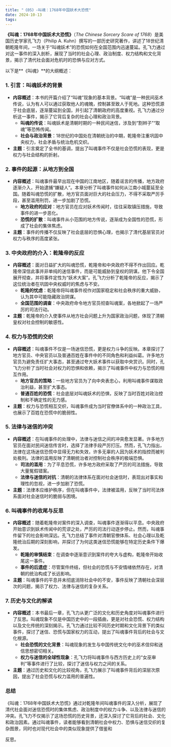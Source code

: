 ```yaml
---
title: "《05》-叫魂：1768年中国妖术大恐慌"
date: 2024-10-13
tags: 
---
```

**《叫魂：1768年中国妖术大恐慌》**（*The Chinese Sorcery Scare of 1768*）是美国历史学家孔飞力（Philip A. Kuhn）撰写的一部历史研究著作，讲述了18世纪清朝乾隆年间，一场关于“叫魂妖术”的恐慌如何在全国范围内迅速蔓延。孔飞力通过对这一事件的深入剖析，展现了当时的社会心理、政治制度、权力结构和文化背景，揭示了清代社会面对危机时的恐惧与应对方式。

以下是**《叫魂》**的大纲概述：

### 1. **引言：叫魂妖术的背景**
- **内容概述**：本书的开篇介绍了“叫魂”现象的基本背景。“叫魂”是一种民间巫术传说，认为有人可以通过获取他人的魂魄，控制甚至致人于死地。这种恐慌源于社会底层，逐渐蔓延到全国，并引起了清朝政府的高度重视。孔飞力通过分析这一事件，揭示了它背后复杂的社会心理和政治背景。
  - **叫魂的传说**：叫魂妖术是清朝时期的一种民间迷信，涉及到“割辫子”“取魂”等恐怖传闻。
  - **社会与政治背景**：18世纪的中国处在清朝统治的中期，乾隆帝注重巩固中央权力，社会矛盾与统治危机交织。
- **主题**：引言奠定了全书的基调，提出了叫魂事件不仅是社会恐慌的表现，更是权力与社会结构的折射。

### 2. **事件的起源：从地方到全国**
- **内容概述**：叫魂事件最早出现在中国的江南地区，随着谣言的传播，地方政府逐渐介入，开始逮捕“嫌疑人”。本章分析了叫魂事件如何从江南小城蔓延至全国。随着叫魂恐慌的扩散，地方官员面对巨大的社会压力，不得不采取严厉手段，甚至滥用刑罚，进一步加剧了恐慌。
  - **地方政府的应对**：地方官员在应对妖术传闻时，往往采取镇压措施，导致事件的进一步恶化。
  - **恐慌的扩散**：叫魂事件从小范围的地方传说，逐渐成为全国性的恐慌，形成了社会的集体焦虑。
- **主题**：事件的传播不仅反映了社会底层的恐惧心理，也揭示了清代基层官员对权力与秩序的高度紧张。

### 3. **中央政府的介入：乾隆帝的反应**
- **内容概述**：面对日益扩大的叫魂恐慌，乾隆帝和中央政府不得不作出回应。乾隆帝深信此事并非单纯的迷信事件，而是可能威胁到皇权的阴谋。他下令全国展开彻查，并将事件定性为“妖术大案”。孔飞力分析了乾隆帝的反应，揭示了这位统治者在巩固中央权威时的焦虑与不安。
  - **乾隆的忧虑**：乾隆帝将叫魂事件视作对国家稳定和社会秩序的重大威胁，认为其中可能隐藏政治阴谋。
  - **全国范围的调查**：中央政府命令地方官员彻查叫魂案，各地掀起了一场严厉的司法行动。
- **主题**：乾隆帝的介入使事件从地方社会问题上升为国家政治问题，体现了清朝皇权对社会控制的敏感性。

### 4. **权力与恐慌的交织**
- **内容概述**：叫魂事件不仅是一场迷信恐慌，更是权力斗争的反映。本章探讨了地方官员、中央官员以及普通百姓在事件中的不同角色和利益纠葛。许多地方官员为避免责任扩大事态，甚至通过夸大妖术事件以获取中央赏识。同时，孔飞力分析了当时社会对权力的恐惧和依赖，揭示了叫魂事件中权力与恐慌的相互作用。
  - **地方官员的策略**：一些地方官员为了向中央表忠心，利用叫魂事件谋取政治利益，甚至扩大事态。
  - **普通百姓的恐慌**：社会底层对叫魂妖术的恐惧，反映了当时百姓对政治控制和不确定性的无力感。
- **主题**：权力与恐慌相互交织，叫魂事件成为当时官僚体系中的一种政治工具，也展示了百姓在恐慌中的脆弱性。

### 5. **法律与迷信的冲突**
- **内容概述**：在叫魂事件的处理中，法律与迷信之间的冲突愈发显著。许多地方官员在面对民间迷信传言时，选择了法律手段严厉打压。然而，孔飞力指出，法律在这场迷信恐慌中显得无力和失效，许多无辜的人因为妖术的指控而被判处极刑。法律的滥用反映了清朝统治者对控制社会秩序的极端恐惧。
  - **司法的滥用**：为了平息恐慌，许多地方政府采取了严厉的司法措施，导致大量冤假错案。
  - **法律与迷信的对抗**：清朝的法律体系在面对社会迷信时，表现出对事实和理性的忽视，进一步加剧了恐慌。
- **主题**：法律本应维护秩序，但在叫魂事件中，法律被滥用，反映了当时司法体系面对社会迷信时的脆弱与困境。

### 6. **叫魂事件的收尾与反思**
- **内容概述**：随着乾隆帝对案件的深入调查，叫魂事件逐渐得以平息。中央政府开始意识到妖术传闻中的荒谬之处，严厉的司法行动逐步停止。然而，叫魂事件留下的社会影响深远。孔飞力总结了事件对清朝官僚体系、社会心理以及乾隆统治后期的深刻影响，并探讨了为何这类迷信恐慌能够在特定历史条件下爆发。
  - **乾隆的审慎结束**：在调查中逐渐意识到案件的夸大与虚构，乾隆帝开始收尾这一事件。
  - **事件的后遗症**：尽管案件终结，但社会的恐慌与不安情绪依然存在，对清朝的统治构成了长远影响。
- **主题**：叫魂事件的平息并未彻底消除社会中的不安，事件反映了清朝社会深层次的问题，揭示了权力、法律与迷信的复杂关系。

### 7. **历史与文化的解读**
- **内容概述**：本书最后一章，孔飞力从更广泛的文化和历史角度对叫魂事件进行了反思。叫魂现象不仅是中国历史中的一段插曲，更是对社会恐慌、权力结构以及文化传统的深刻揭示。孔飞力通过比较不同历史时期和文化背景下的类似事件，探讨了迷信、恐慌与国家权力的互动，提出了叫魂事件背后的社会与文化根源。
  - **社会恐慌的文化背景**：叫魂现象的发生与中国传统文化中的巫术信仰和迷信思想密切相关。
  - **权力与迷信的全球性现象**：孔飞力将叫魂事件与西方历史上的“女巫审判”等事件进行了比较，探讨了迷信与权力之间的关系。
- **主题**：通过历史和文化的比较视角，孔飞力展示了叫魂事件背后的深层次原因，提出了社会恐慌与权力滥用的普遍性。

### **总结**
《叫魂：1768年中国妖术大恐慌》通过对乾隆年间叫魂事件的深入分析，展现了清代社会面对迷信恐慌时的集体焦虑、政治制度中的权力斗争、以及法律与迷信的冲突。孔飞力不仅揭示了这场恐慌的历史背景，还深入探讨了它背后的社会、文化和政治因素。通过叫魂事件，读者能够看到清朝社会中权力、恐惧与迷信交织的复杂图景，同时也对现代社会中的类似现象提供了借鉴和

反思。

